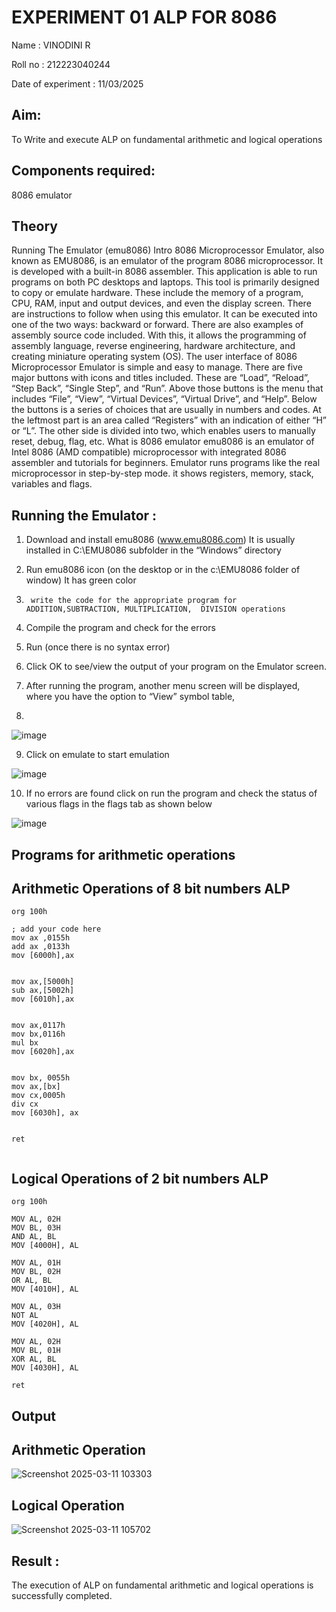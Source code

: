 # EXPERIMENT 01 ALP FOR 8086
Name : VINODINI R


Roll no : 212223040244


Date of experiment : 11/03/2025





## Aim:

To Write and execute ALP on fundamental arithmetic and logical operations
## Components required: 

8086  emulator 
## Theory 
Running The Emulator (emu8086) Intro 8086 Microprocessor Emulator, also known as EMU8086, is an emulator of the program 8086 microprocessor. It is developed with a built-in 8086 assembler. This application is able to run programs on both PC desktops and laptops. This tool is primarily designed to copy or emulate hardware. These include the memory of a program, CPU, RAM, input and output devices, and even the display screen. There are instructions to follow when using this emulator. It can be executed into one of the two ways: backward or forward. There are also examples of assembly source code included. With this, it allows the programming of assembly language, reverse engineering, hardware architecture, and creating miniature operating system (OS). The user interface of 8086 Microprocessor Emulator is simple and easy to manage. There are five major buttons with icons and titles included. These are “Load”, “Reload”, “Step Back”, “Single Step”, and “Run”. Above those buttons is the menu that includes “File”, “View”, “Virtual Devices”, “Virtual Drive”, and “Help”. Below the buttons is a series of choices that are usually in numbers and codes. At the leftmost part is an area called “Registers” with an indication of either “H” or “L”. The other side is divided into two, which enables users to manually reset, debug, flag, etc. What is 8086 emulator emu8086 is an emulator of Intel 8086 (AMD compatible) microprocessor with integrated 8086 assembler and tutorials for beginners. Emulator runs programs like the real microprocessor in step-by-step mode. it shows registers, memory, stack, variables and flags.


 ## Running the Emulator :
1.	Download and install emu8086 (www.emu8086.com) It is usually installed in C:\EMU8086 subfolder in the “Windows” directory
2.	  Run  emu8086 icon (on the desktop or in the c:\EMU8086 folder of window) It has green color 
 
 
3.		write the code for the appropriate program for ADDITION,SUBTRACTION, MULTIPLICATION,  DIVISION operations 

4.	 Compile the program and check for the errors 
5.	Run (once there is no syntax error) 

6.	Click OK to see/view the output of your program on the Emulator screen. 


7.	After running the program, another menu screen will be displayed, where you have the option to “View” symbol table,
8.	 


![image](https://user-images.githubusercontent.com/36288975/189273263-d65baae9-4b8f-4723-afb3-c0ffa4052b04.png)











9.	Click on emulate to start emulation 








![image](https://user-images.githubusercontent.com/36288975/189273273-9bb36ec1-e2e8-4892-8d35-37707332bfdc.png)








10.	If no errors are found click on run the program and check the status of various flags in the flags tab as shown below 






![image](https://user-images.githubusercontent.com/36288975/189273277-113a2a33-4a40-4ff8-95a5-ecd3a1f504fe.png)







## Programs for arithmetic  operations
## Arithmetic Operations of 8 bit numbers ALP
```
org 100h

; add your code here
mov ax ,0155h
add ax ,0133h
mov [6000h],ax


mov ax,[5000h]
sub ax,[5002h]
mov [6010h],ax 


mov ax,0117h
mov bx,0116h
mul bx
mov [6020h],ax 

 
mov bx, 0055h 
mov ax,[bx]
mov cx,0005h  
div cx        
mov [6030h], ax


ret


```
## Logical Operations of 2 bit numbers ALP
```
org 100h

MOV AL, 02H  
MOV BL, 03H 
AND AL, BL  
MOV [4000H], AL

MOV AL, 01H  
MOV BL, 02H  
OR AL, BL   
MOV [4010H], AL

MOV AL, 03H 
NOT AL       
MOV [4020H], AL

MOV AL, 02H  
MOV BL, 01H  
XOR AL, BL  
MOV [4030H], AL

ret
```
## Output  
## Arithmetic Operation
![Screenshot 2025-03-11 103303](https://github.com/user-attachments/assets/45739ee5-09c1-4d3a-9d23-6f1c8de3c0dc)
## Logical Operation
![Screenshot 2025-03-11 105702](https://github.com/user-attachments/assets/dc2cd53b-b7f9-496a-97d6-d9e31d54433e)


## Result :
 
The execution of ALP on fundamental arithmetic and logical operations is successfully completed.







